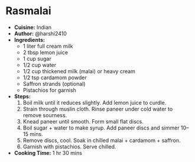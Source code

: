 # Rasmalai
- **Cuisine:** Indian
- **Author:** @harshi2410
- **Ingredients:**
  - 1 liter full cream milk
  - 2 tbsp lemon juice
  - 1 cup sugar
  - 1/2 cup water
  - 1/2 cup thickened milk (malai) or heavy cream
  - 1/2 tsp cardamom powder
  - Saffron strands (optional)
  - Pistachios for garnish
- **Steps:**
  1. Boil milk until it reduces slightly. Add lemon juice to curdle.
  2. Strain through muslin cloth. Rinse paneer under cold water to remove sourness.
  3. Knead paneer until smooth. Form small flat discs.
  4. Boil sugar + water to make syrup. Add paneer discs and simmer 10–15 mins.
  5. Remove discs, cool. Soak in chilled malai + cardamom + saffron.
  6. Garnish with pistachios. Serve chilled.
- **Cooking Time:** 1 hr 30 mins